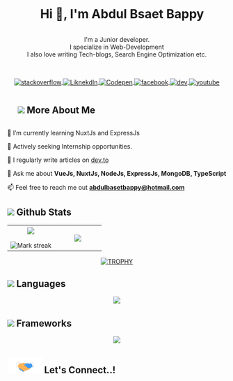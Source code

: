 <!--h1 without bottom border-->
<div id="user-content-toc">
  <ul align="center">
    <summary><h1 style="display: inline-block">Hi 👋, I'm Abdul Bsaet Bappy</h1></summary>
  </ul>
</div>
<!--Center Subtitle-->
<p align="center">I'm a Junior developer.<br/>I specialize in Web-Development<br> I also love writing Tech-blogs, Search Engine Optimization etc.<br></p><br/>






<!--icons and links-->
<p align="center">
  </a>
    <a href="https://stackoverflow.com/users/21169980/abdul-baset-bappy" target="blank">
    <img align="center" src="https://github.com/abdulbasetbappy/abdulbasetbappy/assets/96036849/2f08163a-e529-4570-83d0-f9f502718a7c" alt="stackoverflow" height="30" width="30" />
  </a>
      <a href="https://linkedin.com/abdulbasetbappy/" target="blank">
    <img align="center" src="https://github.com/abdulbasetbappy/abdulbasetbappy/assets/96036849/d303ee09-30fd-4fb0-8f3c-b5550a6fbdfd" alt="LiknekdIn" height="30" width="30" />
  </a>
        <a href="https://codepen.io/abdul-baset-bappy" target="blank">
    <img align="center" src="https://github.com/abdulbasetbappy/abdulbasetbappy/assets/96036849/f6523cbe-af31-4b91-9856-e6af321c2bdf" alt="Codepen" height="30" width="30" />
  </a>
          <a href="https://facebook.com/abdulbasetbappy.bd" target="blank">
    <img align="center" src="https://github.com/abdulbasetbappy/abdulbasetbappy/assets/96036849/8f6fefab-45b3-4c9e-8a08-51cbdee0cda3" alt="facebook" height="30" width="30" />
  </a>
            <a href="https://dev.to/abdulbasetbappy" target="blank">
    <img align="center" src="https://github.com/abdulbasetbappy/abdulbasetbappy/assets/96036849/bda71226-4d27-471f-970a-0f8c2ddd5e66" alt="dev" height="30" width="30" />
  </a>
              <a href="https://youtube.com/@abdulbasetbappy.bd" target="blank">
    <img align="center" src="https://github.com/abdulbasetbappy/abdulbasetbappy/assets/96036849/ff94d675-d921-48ba-8303-829a3ffa9337" alt="youtube" height="30" width="30" />
  </a>
</p>


















<!--h2 without bottom border-->
<div id="user-content-toc">
  <ul align="start">
    <summary><h2 style="display: inline-block"><img  src="https://user-images.githubusercontent.com/96036849/264573237-559f4e8e-1a10-48b8-ba12-5b1d7cc6b787.png" width="35"> More About Me</h2></summary>
  </ul>
</div>


<!--Intro start-->
🌱 I’m currently learning NuxtJs and ExpressJs

🔭 Actively seeking Internship opportunities.

📝 I regularly write articles on [dev.to](https://dev.to/abdulbasetbappy)

💬 Ask me about **VueJs, NuxtJs, NodeJs, ExpressJs, MongoDB, TypeScript**

📫 Feel free to reach me out **abdulbasetbappy@hotmail.com**

<!--Intro end-->


<!--- stats & Trophy (start) -->
<p align="center">
 <h2> <img src="https://media.giphy.com/media/iY8CRBdQXODJSCERIr/giphy.gif" width="35"><b> Github Stats </b></h2>
  <!--- stats (start) -->
<table align="center">
  
<tr border="none">
<td width="50%" align="center">
  <img align="center" src="https://github-readme-stats.vercel.app/api?username=abdulbasetbappy&theme=dark&show_icons=true&count_private=true" />
  <br></br>
  <img title="🔥 Get streak stats for your profile at git.io/streak-stats" alt="Mark streak" src="https://github-readme-streak-stats.herokuapp.com/?user=abdulbasetbappy&theme=dark&hide_border=false" /> 
</td>

<td width="50%" align="center">

  <img  align="center"  src="https://github-readme-stats.anuraghazra1.vercel.app/api/top-langs/?username=abdulbasetbappy&theme=dark&hide_border=false&no-bg=true&no-frame=true&langs_count=10"/>
  
  </td>
</tr>
</table>
<!--- stats (end) -->

<!--- trophy (start) -->
<div align=center>
  <a href="https://github.com/ryo-ma/github-profile-trophy" title="Go to Source">
      <img align="center" width=84% src="https://github-profile-trophy.vercel.app/?username=abdulbasetbappy&theme=radical&row=1&column=7&margin-h=15&margin-w=5&no-bg=true" alt="TROPHY" />
    </a>
</div>
<!--- trophy (start) -->


</p>        
<!--- stats (end) -->




<!--h1 without bottom border-->
<div id="user-content-toc">
  <h2 align="start" justify="start">
     <img src="https://media2.giphy.com/media/QssGEmpkyEOhBCb7e1/giphy.gif?cid=ecf05e47a0n3gi1bfqntqmob8g9aid1oyj2wr3ds3mg700bl&rid=giphy.gif" width ="25"><b> Languages</b>
  </h2>
</div>
<!--tech stack icons-->
<p align="center">
  <a href="https://skillicons.dev">
    <img src="https://skillicons.dev/icons?i=html,css,scss,js,ts&perline=14" />
  </a>
</p>


<!--h1 without bottom border-->
<div id="user-content-toc">
  <h2 align="start">
     <img src="https://media2.giphy.com/media/QssGEmpkyEOhBCb7e1/giphy.gif?cid=ecf05e47a0n3gi1bfqntqmob8g9aid1oyj2wr3ds3mg700bl&rid=giphy.gif" width ="25"><b> Frameworks</b>
  </h2>
</div>
<!--tech stack icons-->
<p align="center">
  <a href="https://skillicons.dev">
    <img src="https://skillicons.dev/icons?i=bootstrap,tailwind,express,nuxtjs,vuejs,vuetify&perline=14" />
  </a>
</p>

<!-- Connect with me -->
<!--h2 without bottom border-->
<div id="user-content-toc">
<h2><img src="https://github.com/0xAbdulKhalid/0xAbdulKhalid/raw/main/assets/mdImages/handshake.gif" width ="80">
  <b> Let's Connect..!</b>
</h2>
</div>


